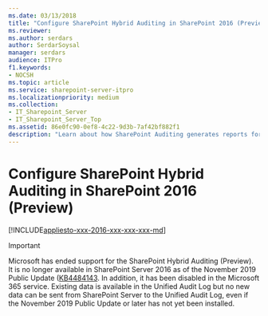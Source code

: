 ```yaml
---
ms.date: 03/13/2018
title: "Configure SharePoint Hybrid Auditing in SharePoint 2016 (Preview)"
ms.reviewer: 
ms.author: serdars
author: SerdarSoysal
manager: serdars
audience: ITPro
f1.keywords:
- NOCSH
ms.topic: article
ms.service: sharepoint-server-itpro
ms.localizationpriority: medium
ms.collection:
- IT_Sharepoint_Server
- IT_Sharepoint_Server_Top
ms.assetid: 86e0fc90-0ef8-4c22-9d3b-7af42bf882f1
description: "Learn about how SharePoint Auditing generates reports for on-premises server users' file access logs for viewing in Microsoft 365."
---
```


# Configure SharePoint Hybrid Auditing in SharePoint 2016 (Preview)

[!INCLUDE[appliesto-xxx-2016-xxx-xxx-xxx-md](../includes/appliesto-xxx-2016-xxx-xxx-xxx-md.md)]

> [!IMPORTANT]
> Microsoft has ended support for the SharePoint Hybrid Auditing (Preview). It is no longer available in SharePoint Server 2016 as of the November 2019 Public Update ([KB4484143](https://support.microsoft.com/help/4484143). In addition, it has been disabled in the Microsoft 365 service. Existing data is available in the Unified Audit Log but no new data can be sent from SharePoint Server to the Unified Audit Log, even if the November 2019 Public Update or later has not yet been installed.
  

